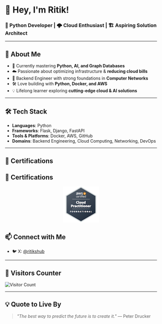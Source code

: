 # 👋 Hey, I'm Ritik!


### 🐍 Python Developer | 🌩️ Cloud Enthusiast | 🏗️ Aspiring Solution Architect  

---

## 🚀 About Me  
- 🌱 Currently mastering **Python, AI, and Graph Databases**  
- ☁️ Passionate about optimizing infrastructure  &  **reducing cloud bills** 
- 🔧 Backend Engineer with strong foundations in **Computer Networks**  
- 🛠️ Love building with **Python, Docker, and AWS**  
- 💡 Lifelong learner exploring **cutting-edge cloud & AI solutions**  

---

## 🛠️ Tech Stack  
- **Languages**: Python  
- **Frameworks**: Flask, Django, FastAPI  
- **Tools & Platforms**: Docker, AWS, GitHub  
- **Domains**: Backend Engineering, Cloud Computing, Networking, DevOps  

---

## 🏅 Certifications  

## 🏅 Certifications  

<p align="center">
  <a href="https://www.credly.com/badges/a0d002ea-3ada-46a2-b886-8e6182cb71e9/public_url" target="_blank">
    <img src="images/aws_practitioner_90.png" width="120" alt="AWS Certified Cloud Practitioner"/>
  </a>
</p>


## 📫 Connect with Me  
- 🐦 X: [@ritikshub](https://x.com/ritikshub)  

---

## 👀 Visitors Counter  
![Visitor Count](https://komarev.com/ghpvc/?username=ritik&style=flat-square&color=blue)  

---

## 💡 Quote to Live By  
> *"The best way to predict the future is to create it."* — Peter Drucker  




